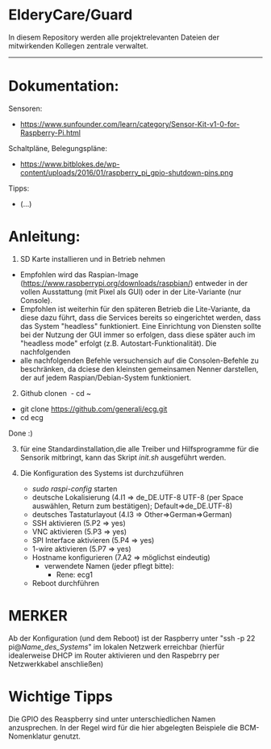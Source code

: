# ElderyCare/Guard

In diesem Repository werden alle projektrelevanten Dateien der mitwirkenden Kollegen zentrale verwaltet.

---

Dokumentation:
=======================
Sensoren:
- https://www.sunfounder.com/learn/category/Sensor-Kit-v1-0-for-Raspberry-Pi.html

Schaltpläne, Belegungspläne:
- https://www.bitblokes.de/wp-content/uploads/2016/01/raspberry_pi_gpio-shutdown-pins.png

Tipps:
- (...)

Anleitung:
=======================
1. SD Karte installieren und in Betrieb nehmen
  - Empfohlen wird das Raspian-Image (https://www.raspberrypi.org/downloads/raspbian/) entweder in der vollen Ausstattung (mit Pixel als GUI) oder in der Lite-Variante (nur Console). 
  - Empfohlen ist weiterhin für den späteren Betrieb die Lite-Variante, da diese dazu führt, dass die Services bereits so eingerichtet werden, dass das System "headless" funktioniert. Eine Einrichtung von Diensten sollte bei der Nutzung der GUI immer so erfolgen, dass diese später auch im "headless mode" erfolgt (z.B. Autostart-Funktionalität). Die nachfolgenden 
  - alle nachfolgenden Befehle versuchensich auf die Consolen-Befehle zu beschränken, da dciese den kleinsten gemeinsamen Nenner darstellen, der auf jedem Raspian/Debian-System funktioniert.
    
2. Github clonen
  - cd ~
  - git clone https://github.com/generali/ecg.git
  - cd ecg
  
  Done :)
  
3. für eine Standardinstallation,die alle Treiber und Hilfsprogramme für die Sensorik mitbringt, kann das Skript *init.sh* ausgeführt werden.

4. Die Konfiguration des Systems ist durchzuführen
   - *sudo raspi-config* starten
   - deutsche Lokalisierung (4.I1 => de_DE.UTF-8 UTF-8 (per Space auswählen, Return zum bestätigen); Default=>de_DE.UTF-8)
   - deutsches Tastaturlayout (4.I3 => Other=>German=>German)
   - SSH aktivieren (5.P2 => yes)
   - VNC aktivieren (5.P3 => yes)
   - SPI Interface aktivieren (5.P4 => yes)
   - 1-wire aktivieren (5.P7 => yes)
   - Hostname konfigurieren (7.A2 => möglichst eindeutig)
        - verwendete Namen (jeder pflegt bitte):
          - Rene: ecg1
   - Reboot durchführen

# MERKER
Ab der Konfiguration (und dem Reboot) ist der Raspberry unter "ssh -p 22 pi@_Name_des_Systems_" im lokalen Netzwerk erreichbar (hierfür idealerweise DHCP im Router aktivieren und den Raspebrry per Netzwerkkabel anschließen)

# Wichtige Tipps
Die GPIO des Reaspberry sind unter unterschiedlichen Namen anzusprechen. In der Regel wird für die hier abgelegten Beispiele die  BCM-Nomenklatur genutzt.
